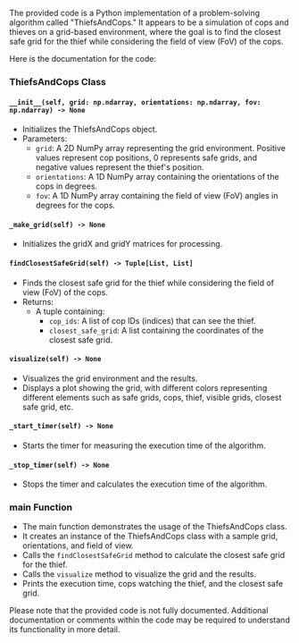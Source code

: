 The provided code is a Python implementation of a problem-solving algorithm called "ThiefsAndCops." It appears to be a simulation of cops and thieves on a grid-based environment, where the goal is to find the closest safe grid for the thief while considering the field of view (FoV) of the cops.

Here is the documentation for the code:

### ThiefsAndCops Class

#### `__init__(self, grid: np.ndarray, orientations: np.ndarray, fov: np.ndarray) -> None`
- Initializes the ThiefsAndCops object.
- Parameters:
  - `grid`: A 2D NumPy array representing the grid environment. Positive values represent cop positions, 0 represents safe grids, and negative values represent the thief's position.
  - `orientations`: A 1D NumPy array containing the orientations of the cops in degrees.
  - `fov`: A 1D NumPy array containing the field of view (FoV) angles in degrees for the cops.

#### `_make_grid(self) -> None`
- Initializes the gridX and gridY matrices for processing.

#### `findClosestSafeGrid(self) -> Tuple[List, List]`
- Finds the closest safe grid for the thief while considering the field of view (FoV) of the cops.
- Returns:
  - A tuple containing:
    - `cop_ids`: A list of cop IDs (indices) that can see the thief.
    - `closest_safe_grid`: A list containing the coordinates of the closest safe grid.

#### `visualize(self) -> None`
- Visualizes the grid environment and the results.
- Displays a plot showing the grid, with different colors representing different elements such as safe grids, cops, thief, visible grids, closest safe grid, etc.

#### `_start_timer(self) -> None`
- Starts the timer for measuring the execution time of the algorithm.

#### `_stop_timer(self) -> None`
- Stops the timer and calculates the execution time of the algorithm.

### main Function
- The main function demonstrates the usage of the ThiefsAndCops class.
- It creates an instance of the ThiefsAndCops class with a sample grid, orientations, and field of view.
- Calls the `findClosestSafeGrid` method to calculate the closest safe grid for the thief.
- Calls the `visualize` method to visualize the grid and the results.
- Prints the execution time, cops watching the thief, and the closest safe grid.

Please note that the provided code is not fully documented. Additional documentation or comments within the code may be required to understand its functionality in more detail.
